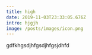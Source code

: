 ```yaml
---
title: high
date: 2019-11-03T23:33:05.676Z
intro: hjgjh
image: /posts/images/icon.png
---
```

gdfkhgsdjhfgsdjhfgsjdhfd
